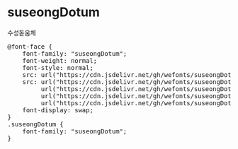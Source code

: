 # suseongDotum
수성돋움체

<pre>
@font-face {
    font-family: "suseongDotum";
    font-weight: normal;
    font-style: normal;
    src: url("https://cdn.jsdelivr.net/gh/wefonts/suseongDotum/suseongDotum.eot");
    src: url("https://cdn.jsdelivr.net/gh/wefonts/suseongDotum/suseongDotum.eot?#iefix") format("embedded-opentype"),
         url("https://cdn.jsdelivr.net/gh/wefonts/suseongDotum/suseongDotum.woff2") format("woff2"),
         url("https://cdn.jsdelivr.net/gh/wefonts/suseongDotum/suseongDotum.woff") format("woff"),
         url("https://cdn.jsdelivr.net/gh/wefonts/suseongDotum/suseongDotum.ttf") format("truetype");
    font-display: swap;
}
.suseongDotum {
    font-family: "suseongDotum";
}
</pre>
